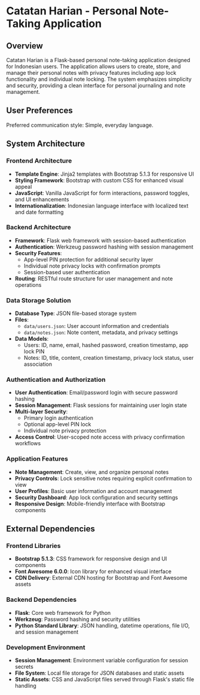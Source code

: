 # Catatan Harian - Personal Note-Taking Application

## Overview

Catatan Harian is a Flask-based personal note-taking application designed for Indonesian users. The application allows users to create, store, and manage their personal notes with privacy features including app lock functionality and individual note locking. The system emphasizes simplicity and security, providing a clean interface for personal journaling and note management.

## User Preferences

Preferred communication style: Simple, everyday language.

## System Architecture

### Frontend Architecture
- **Template Engine**: Jinja2 templates with Bootstrap 5.1.3 for responsive UI
- **Styling Framework**: Bootstrap with custom CSS for enhanced visual appeal
- **JavaScript**: Vanilla JavaScript for form interactions, password toggles, and UI enhancements
- **Internationalization**: Indonesian language interface with localized text and date formatting

### Backend Architecture
- **Framework**: Flask web framework with session-based authentication
- **Authentication**: Werkzeug password hashing with session management
- **Security Features**: 
  - App-level PIN protection for additional security layer
  - Individual note privacy locks with confirmation prompts
  - Session-based user authentication
- **Routing**: RESTful route structure for user management and note operations

### Data Storage Solution
- **Database Type**: JSON file-based storage system
- **Files**:
  - `data/users.json`: User account information and credentials
  - `data/notes.json`: Note content, metadata, and privacy settings
- **Data Models**:
  - Users: ID, name, email, hashed password, creation timestamp, app lock PIN
  - Notes: ID, title, content, creation timestamp, privacy lock status, user association

### Authentication and Authorization
- **User Authentication**: Email/password login with secure password hashing
- **Session Management**: Flask sessions for maintaining user login state
- **Multi-layer Security**: 
  - Primary login authentication
  - Optional app-level PIN lock
  - Individual note privacy protection
- **Access Control**: User-scoped note access with privacy confirmation workflows

### Application Features
- **Note Management**: Create, view, and organize personal notes
- **Privacy Controls**: Lock sensitive notes requiring explicit confirmation to view
- **User Profiles**: Basic user information and account management
- **Security Dashboard**: App lock configuration and security settings
- **Responsive Design**: Mobile-friendly interface with Bootstrap components

## External Dependencies

### Frontend Libraries
- **Bootstrap 5.1.3**: CSS framework for responsive design and UI components
- **Font Awesome 6.0.0**: Icon library for enhanced visual interface
- **CDN Delivery**: External CDN hosting for Bootstrap and Font Awesome assets

### Backend Dependencies
- **Flask**: Core web framework for Python
- **Werkzeug**: Password hashing and security utilities
- **Python Standard Library**: JSON handling, datetime operations, file I/O, and session management

### Development Environment
- **Session Management**: Environment variable configuration for session secrets
- **File System**: Local file storage for JSON databases and static assets
- **Static Assets**: CSS and JavaScript files served through Flask's static file handling